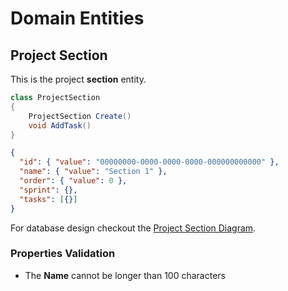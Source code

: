 # Domain Entities

## Project Section

This is the project **section** entity.

```csharp
class ProjectSection
{
    ProjectSection Create()
    void AddTask()
}
```

```json
{
  "id": { "value": "00000000-0000-0000-0000-000000000000" },
  "name": { "value": "Section 1" },
  "order": { "value": 0 },
  "sprint": {},
  "tasks": [{}]
}
```

For database design checkout the [Project Section Diagram](../../diagrams/entities/project/Diagram.ProjectSection.md).

### Properties Validation

- The **Name** cannot be longer than 100 characters
